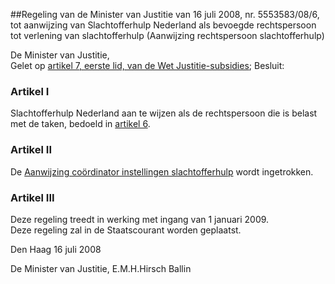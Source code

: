 <meta http-equiv='Content-Type' content='text/html; charset=utf-8' />

##Regeling van de Minister van Justitie van 16 juli 2008, nr. 5553583/08/6, tot aanwijzing van Slachtofferhulp Nederland als bevoegde rechtspersoon tot verlening van slachtofferhulp (Aanwijzing rechtspersoon slachtofferhulp)

De Minister van Justitie,  
Gelet op [artikel 7, eerste lid, van de Wet Justitie-subsidies](../../../../../../wet/wet/justitie-subsidies/BWBR0008121/README.md);
Besluit:    

### Artikel  I  

Slachtofferhulp Nederland aan te wijzen als de rechtspersoon die is belast met de taken, bedoeld in [artikel 6](../../../../../../wet/wet/justitie-subsidies/BWBR0008121/README.md).  

### Artikel  II  

De [Aanwijzing coördinator instellingen slachtofferhulp](../../../../../../ministeriele-regeling/aanwijzing/coördinator/instellingen/slachtofferhulp/BWBR0009465/README.md) wordt ingetrokken.  

### Artikel  III  

Deze regeling treedt in werking met ingang van 1 januari 2009.  
Deze regeling zal in de Staatscourant worden geplaatst.   

Den Haag 
16 juli 2008   

De 
Minister van Justitie, 
E.M.H.Hirsch Ballin   
